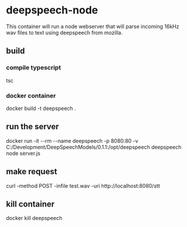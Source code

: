 # deepspeech-node
This container will run a node webserver that will parse incoming 16kHz wav files to text using deepspeech from mozilla.

## build
### compile typescript
tsc
### docker container
docker build -t deepspeech .

## run the server
docker run -it --rm --name deepspeech -p 8080:80 -v C:/Development/DeepSpeechModels/0.1.1:/opt/deepspeech deepspeech node server.js

## make request
curl -method POST -infile test.wav -uri http://localhost:8080/stt

## kill container
docker kill deepspeech